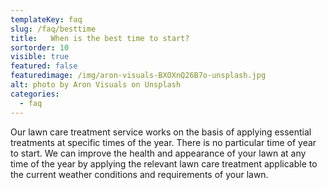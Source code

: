 ```yaml
---
templateKey: faq
slug: /faq/besttime
title:   When is the best time to start?
sortorder: 10
visible: true
featured: false
featuredimage: /img/aron-visuals-BXOXnQ26B7o-unsplash.jpg
alt: photo by Aron Visuals on Unsplash
categories:
  - faq
---
```


Our lawn care treatment service works on the basis of applying essential treatments at specific times of the year. There is no particular time of year to start. We can improve the health and appearance of your lawn at any time of the year by applying the relevant lawn care treatment applicable to the current weather conditions and requirements of your lawn.